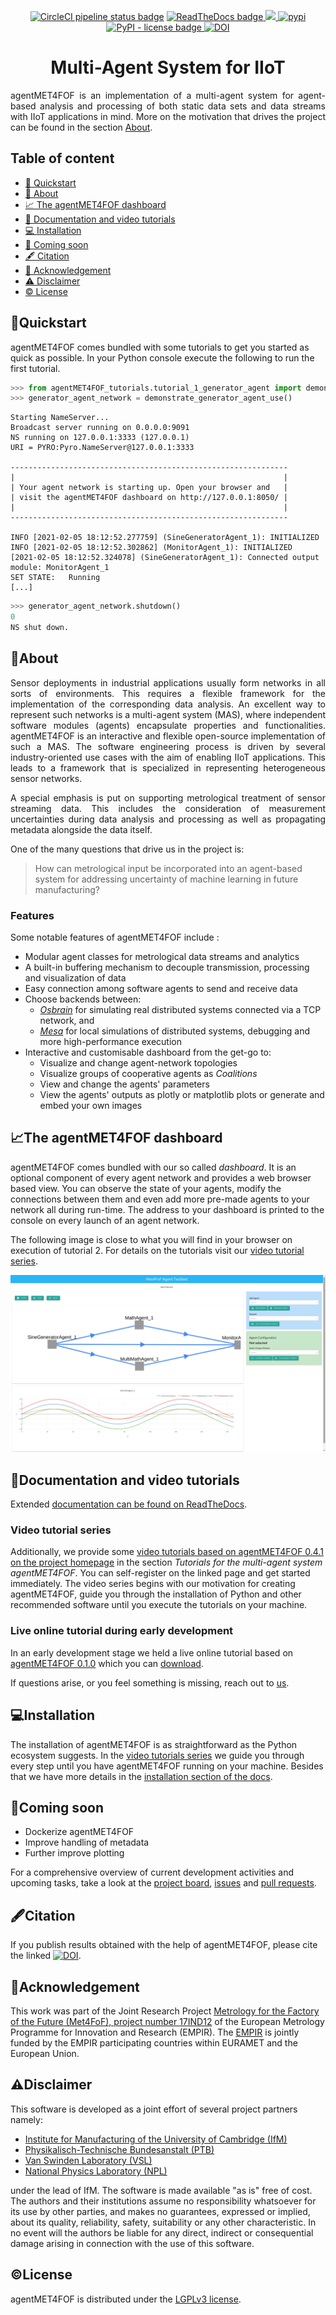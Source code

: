 <p align="center">
  <!-- CircleCI Tests -->
  <a href="https://circleci.com/gh/Met4FoF/agentMET4FOF"><img alt="CircleCI pipeline status badge" src="https://circleci.com/gh/Met4FoF/agentMET4FOF.svg?style=shield"></a>
  <!-- ReadTheDocs Documentation -->
  <a href="https://agentmet4fof.readthedocs.io/">
    <img src="https://readthedocs.org/projects/agentmet4fof/badge/?version=latest" alt="ReadTheDocs badge">
  </a>
  <!-- CodeCov(erage) -->
  <a href="https://codecov.io/gh/Met4FoF/agentMET4FOF">
    <img src="https://codecov.io/gh/Met4FoF/agentMET4FOF/branch/master/graph/badge.svg?token=ofAPdSudLy"/>
  </a>
  <!-- PyPI Version -->
  <a href="https://pypi.org/project/agentmet4fof">
    <img src="https://img.shields.io/pypi/v/agentmet4fof.svg?label=release&color=blue&style=flat-square" alt="pypi">
  </a>
  <!-- PyPI License -->
  <a href="https://www.gnu.org/licenses/lgpl-3.0.en.html">
    <img alt="PyPI - license badge" src="https://img.shields.io/pypi/l/agentMET4FOF?color=bright">
  </a>
  <!-- Zenodo DOI -->
  <a href="https://doi.org/10.5281/zenodo.4560343">
    <img src="https://zenodo.org/badge/DOI/10.5281/zenodo.4560343.svg" alt="DOI"></a>
</p>

<h1 align="center">Multi-Agent System for IIoT</h1>

<p align="justify">
agentMET4FOF is an implementation of a multi-agent system for agent-based 
analysis and processing of both static data sets and data streams with IIoT 
applications in mind. More on the motivation that drives the project can be found
in the section <a href="#about">About</a>.
</p>

## Table of content

- [💫 Quickstart](#quickstart)
- [💬 About](#about)
- [📈 The agentMET4FOF dashboard](#the-agentmet4fof-dashboard)
- [📖 Documentation and video tutorials](#documentation-and-video-tutorials)
- [💻 Installation](#installation)
- [💨 Coming soon](#coming-soon)
- [🖋 Citation](#citation)
- [💎 Acknowledgement](#acknowledgement)
- [⚠ Disclaimer](#disclaimer)
- [© License](#license)

## 💫Quickstart

agentMET4FOF comes bundled with some tutorials to get you started as quick as
possible. In your Python console execute the following to run the first tutorial.

```python
>>> from agentMET4FOF_tutorials.tutorial_1_generator_agent import demonstrate_generator_agent_use
>>> generator_agent_network = demonstrate_generator_agent_use()
```

```shell
Starting NameServer...
Broadcast server running on 0.0.0.0:9091
NS running on 127.0.0.1:3333 (127.0.0.1)
URI = PYRO:Pyro.NameServer@127.0.0.1:3333

--------------------------------------------------------------
|                                                            |
| Your agent network is starting up. Open your browser and   |
| visit the agentMET4FOF dashboard on http://127.0.0.1:8050/ |
|                                                            |
--------------------------------------------------------------

INFO [2021-02-05 18:12:52.277759] (SineGeneratorAgent_1): INITIALIZED
INFO [2021-02-05 18:12:52.302862] (MonitorAgent_1): INITIALIZED
[2021-02-05 18:12:52.324078] (SineGeneratorAgent_1): Connected output module: MonitorAgent_1
SET STATE:   Running
[...]
```
```python
>>> generator_agent_network.shutdown()
0
NS shut down.
```


## 💬About

<p align="justify">
Sensor deployments in industrial applications usually form networks in all sorts of
environments. This requires a flexible framework for the implementation of the
corresponding data analysis. An excellent way to represent such networks is a
multi-agent system (MAS), where independent software modules (agents) encapsulate
properties and functionalities. agentMET4FOF is an interactive and flexible open-source
implementation of such a MAS. The software engineering process is driven by several
industry-oriented use cases with the aim of enabling IIoT applications. This leads
to a framework that is specialized in representing heterogeneous sensor networks.
</p>
<p align="justify">
A special emphasis is put on supporting metrological treatment of sensor streaming
data. This includes the consideration of measurement uncertainties during data analysis
and processing as well as propagating metadata alongside the data itself.
</p>
<p align="justify">
One of the many questions that drive us in the project is:
</p>
<p align="justify">
  <blockquote>
  How can metrological input be incorporated into an agent-based system for addressing
  uncertainty of machine learning in future manufacturing?
  </blockquote>

### Features

Some notable features of agentMET4FOF include : 

- Modular agent classes for metrological data streams and analytics 
- A built-in buffering mechanism to decouple transmission, processing and visualization of data
- Easy connection among software agents to send and receive data
- Choose backends between:
  - [_Osbrain_](https://osbrain.readthedocs.io/en/stable/) for simulating real distributed 
    systems connected via a TCP network, and 
  - [_Mesa_](https://mesa.readthedocs.io/en/stable/) for local simulations of distributed systems, debugging and 
    more high-performance execution
- Interactive and customisable dashboard from the get-go to:
  - Visualize and change agent-network topologies
  - Visualize groups of cooperative agents as _Coalitions_
  - View and change the agents' parameters
  - View the agents' outputs as plotly or matplotlib plots or generate and embed your 
    own images  

## 📈The agentMET4FOF dashboard

agentMET4FOF comes bundled with our so called _dashboard_. It is an optional component
of every agent network and provides a web browser based view. You can
observe the state of your agents, modify the connections between them and even add
more pre-made agents to your network all during run-time. The address to your
dashboard is printed to the console on every launch of an agent network.

The following image is close to what you will find in your browser on execution of
tutorial 2. For details on the tutorials visit our [video tutorial series](#video-tutorial-series).

![Web Screenshot](https://raw.githubusercontent.com/Met4FoF/agentMET4FOF/develop/docs/screenshot_met4fof.png)

## 📖Documentation and video tutorials

Extended
[documentation can be found on ReadTheDocs](https://agentmet4fof.readthedocs.io).

### Video tutorial series

Additionally, we provide some [video tutorials based on agentMET4FOF 0.4.1 on the project homepage](https://www.ptb.de/empir2018/met4fof/information-communication/video-portal/)
in the section _Tutorials for the multi-agent system agentMET4FOF_. 
You can self-register on the linked page and get started immediately. The video series
begins with our motivation for creating agentMET4FOF, guide you through the
installation of Python and other recommended software until you execute the tutorials
on your machine.

### Live online tutorial during early development

In an early development stage we held a live online tutorial based on 
[agentMET4FOF 0.1.0](https://github.com/Met4FoF/agentMET4FOF/releases/0.1.0/) 
which you can [download](https://github.com/Met4FoF/agentMET4FOF/releases/download/0.1.0/Met4FoF.MAS.webinar.mp4).

If questions arise, or you feel something is missing, reach out to [us](https://github.com/Met4FoF/agentMET4FOF/graphs/contributors).

## 💻Installation

The installation of agentMET4FOF is as straightforward as the Python 
ecosystem suggests. In the [video tutorials series](#video-tutorial-series)
we guide you through every step until you have agentMET4FOF running on 
your machine. Besides that we have more details in the [installation 
section of the docs](https://agentmet4fof.readthedocs.io/en/latest/INSTALL.html).

## 💨Coming soon

- Dockerize agentMET4FOF
- Improve handling of metadata
- Further improve plotting

For a comprehensive overview of current development activities and upcoming tasks,
take a look at the [project board](https://github.com/Met4FoF/agentMET4FOF/projects/1),
[issues](https://github.com/Met4FoF/agentMET4FOF/issues) and
[pull requests](https://github.com/Met4FoF/agentMET4FOF/pulls).

## 🖋Citation

If you publish results obtained with the help of agentMET4FOF, please cite the linked
[![DOI](https://zenodo.org/badge/DOI/10.5281/zenodo.4560344.svg)](https://doi.org/10.5281/zenodo.4560344).

## 💎Acknowledgement

This work was part of the Joint Research Project [Metrology for the Factory of the Future (Met4FoF), project number 17IND12](https://www.ptb.de/empir2018/met4fof/home/)
of the European Metrology Programme for Innovation and Research (EMPIR). The [EMPIR](http://msu.euramet.org)
is jointly funded by the EMPIR participating countries within EURAMET and the European 
Union.

## ⚠Disclaimer

This software is developed as a joint effort of several project partners namely:

- [Institute for Manufacturing of the University of Cambridge (IfM)](https://www.ifm.eng.cam.ac.uk/)
- [Physikalisch-Technische Bundesanstalt (PTB)](https://www.ptb.de/)
- [Van Swinden Laboratory (VSL)](https://www.vsl.nl/en/)
- [National Physics Laboratory (NPL)](https://www.npl.co.uk/)

under the lead of IfM. The software is made available "as is" free of cost. The 
authors and their institutions assume no responsibility whatsoever for its use by 
other parties, and makes no guarantees, expressed or implied, about its quality, 
reliability, safety, suitability or any other characteristic. In no event will the 
authors be liable for any direct, indirect or consequential damage arising in 
connection with the use of this software.

## ©License

agentMET4FOF is distributed under the [LGPLv3 license](https://github.com/Met4FoF/agentMET4FOF/blob/develop/license.md).

